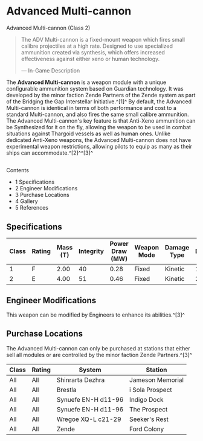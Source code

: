 # Advanced Multi-cannon
Advanced Multi-cannon (Class 2)
 		 	 

> 
> 
> The ADV Multi-cannon is a fixed-mount weapon which fires small calibre projectiles at a high rate. Designed to use specialized ammunition created via synthesis, which offers increased effectiveness against either xeno or human technology.
> 
> 
> — In-Game Description
> 

The **Advanced Multi-cannon** is a weapon module with a unique configurable ammunition system based on Guardian technology. It was developed by the minor faction Zende Partners of the Zende system as part of the Bridging the Gap Interstellar Initiative.^[1]^ By default, the Advanced Multi-cannon is identical in terms of both performance and cost to a standard Multi-cannon, and also fires the same small calibre ammunition. The Advanced Multi-cannon's key feature is that Anti-Xeno ammunition can be Synthesized for it on the fly, allowing the weapon to be used in combat situations against Thargoid vessels as well as human ones. Unlike dedicated Anti-Xeno weapons, the Advanced Multi-cannon does not have experimental weapon restrictions, allowing pilots to equip as many as their ships can accommodate.^[2]^^[3]^

## 

Contents

- 1 Specifications
- 2 Engineer Modifications
- 3 Purchase Locations
- 4 Gallery
- 5 References

## Specifications

| Class | Rating | Mass (T) | Integrity | Power Draw (MW) | Weapon Mode | Damage Type | Damage | Armour Piercing | ROF | DPS | Ammo Clip Size | Ammo Maximum | Value (CR) |
| --- | --- | --- | --- | --- | --- | --- | --- | --- | --- | --- | --- | --- | --- |
| 1 | F | 2.00 | 40 | 0.28 | Fixed | Kinetic | 1.1 | 22 | 7.7 | 8.6 | 100 | 2,100 | 9,500 |
| 2 | E | 4.00 | 51 | 0.46 | Fixed | Kinetic | 2.2 | 37 | 7.1 | 15.6 | 100 | 2,100 | 38,000 |

## Engineer Modifications

This weapon can be modified by Engineers to enhance its abilities.^[3]^

## Purchase Locations

The Advanced Multi-cannon can only be purchased at stations that either sell all modules or are controlled by the minor faction Zende Partners.^[3]^

| Class | Rating | System | Station |
| --- | --- | --- | --- |
| All | All | Shinrarta Dezhra | Jameson Memorial |
| All | All | Brestla | i Sola Prospect |
| All | All | Synuefe EN-H d11-96 | Indigo Dock |
| All | All | Synuefe EN-H d11-96 | The Prospect |
| All | All | Wregoe XQ-L c21-29 | Seeker's Rest |
| All | All | Zende | Ford Colony |